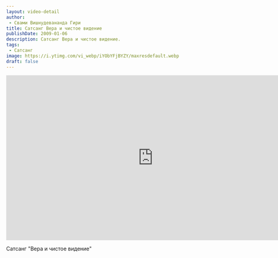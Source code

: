 ```yaml
---
layout: video-detail
author:
 - Свами Вишнудевананда Гири
title: Сатсанг Вера и чистое видение
publishDate: 2009-01-06
description: Сатсанг Вера и чистое видение. 
tags: 
 - Сатсанг
image: https://i.ytimg.com/vi_webp/iYObYFjBYZY/maxresdefault.webp
draft: false
---
```


<iframe width="790" height="444" src="https://www.youtube.com/embed/iYObYFjBYZY" frameborder="0" allowfullscreen=""></iframe> 

  Сатсанг "Вера и чистое видение"

  

 